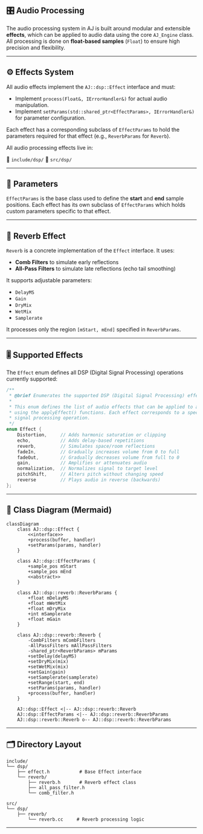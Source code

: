## 🎛️ Audio Processing

The audio processing system in AJ is built around modular and extensible **effects**, which can be applied to audio data using the core `AJ_Engine` class. All processing is done on **float-based samples** (`Float`) to ensure high precision and flexibility.

---

## ⚙️ Effects System

All audio effects implement the `AJ::dsp::Effect` interface and must:

* Implement `process(Float&, IErrorHandler&)` for actual audio manipulation.
* Implement `setParams(std::shared_ptr<EffectParams>, IErrorHandler&)` for parameter configuration.

Each effect has a corresponding subclass of `EffectParams` to hold the parameters required for that effect (e.g., `ReverbParams` for `Reverb`).

All audio processing effects live in:

📁 `include/dsp/`
📁 `src/dsp/`

---

## 🧬 Parameters

`EffectParams` is the base class used to define the **start** and **end** sample positions. Each effect has its own subclass of `EffectParams` which holds custom parameters specific to that effect.

---

## 🌊 Reverb Effect

`Reverb` is a concrete implementation of the `Effect` interface. It uses:

* **Comb Filters** to simulate early reflections
* **All-Pass Filters** to simulate late reflections (echo tail smoothing)

It supports adjustable parameters:

* `DelayMS`
* `Gain`
* `DryMix`
* `WetMix`
* `Samplerate`

It processes only the region `[mStart, mEnd]` specified in `ReverbParams`.

---

## 🎚️ Supported Effects

The `Effect` enum defines all DSP (Digital Signal Processing) operations currently supported:

```cpp
/**
 * @brief Enumerates the supported DSP (Digital Signal Processing) effects.
 *
 * This enum defines the list of audio effects that can be applied to audio buffers
 * using the applyEffect() functions. Each effect corresponds to a specific type of
 * signal processing operation.
 */
enum Effect {
    Distortion,     // Adds harmonic saturation or clipping
    echo,           // Adds delay-based repetitions
    reverb,         // Simulates space/room reflections
    fadeIn,         // Gradually increases volume from 0 to full
    fadeOut,        // Gradually decreases volume from full to 0
    gain,           // Amplifies or attenuates audio
    normalization,  // Normalizes signal to target level
    pitchShift,     // Alters pitch without changing speed
    reverse         // Plays audio in reverse (backwards)
};
```

---

## 📐 Class Diagram (Mermaid)

```mermaid
classDiagram
    class AJ::dsp::Effect {
        <<interface>>
        +process(buffer, handler)
        +setParams(params, handler)
    }

    class AJ::dsp::EffectParams {
        +sample_pos mStart
        +sample_pos mEnd
        <<abstract>>
    }

    class AJ::dsp::reverb::ReverbParams {
        +float mDelayMS
        +float mWetMix
        +float mDryMix
        +int mSamplerate
        +float mGain
    }

    class AJ::dsp::reverb::Reverb {
        -CombFilters mCombFilters
        -AllPassFilters mAllPassFilters
        -shared_ptr<ReverbParams> mParams
        +setDelay(delayMS)
        +setDryMix(mix)
        +setWetMix(mix)
        +setGain(gain)
        +setSamplerate(samplerate)
        +setRange(start, end)
        +setParams(params, handler)
        +process(buffer, handler)
    }

    AJ::dsp::Effect <|-- AJ::dsp::reverb::Reverb
    AJ::dsp::EffectParams <|-- AJ::dsp::reverb::ReverbParams
    AJ::dsp::reverb::Reverb o-- AJ::dsp::reverb::ReverbParams
```

---

## 🗂️ Directory Layout

```
include/
└── dsp/
    ├── effect.h           # Base Effect interface
    └── reverb/
        ├── reverb.h       # Reverb effect class
        ├── all_pass_filter.h
        └── comb_filter.h

src/
└── dsp/
    ├── reverb/
        └── reverb.cc     # Reverb processing logic
```
---
